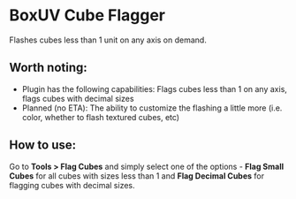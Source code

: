 # BoxUV Cube Flagger
Flashes cubes less than 1 unit on any axis on demand.
## Worth noting:
- Plugin has the following capabilities: Flags cubes less than 1 on any axis, flags cubes with decimal sizes
- Planned (no ETA): The ability to customize the flashing a little more (i.e. color, whether to flash textured cubes, etc)
## How to use:
Go to <b>Tools > Flag Cubes</b> and simply select one of the options - <b>Flag Small Cubes</b> for all cubes with sizes less than 1 and <b>Flag Decimal Cubes</b> for flagging cubes with decimal sizes.
